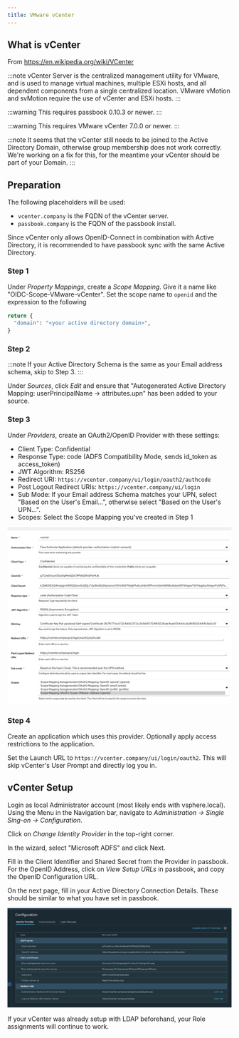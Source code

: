 ```yaml
---
title: VMware vCenter
---
```


## What is vCenter

From https://en.wikipedia.org/wiki/VCenter

:::note
vCenter Server is the centralized management utility for VMware, and is used to manage virtual machines, multiple ESXi hosts, and all dependent components from a single centralized location. VMware vMotion and svMotion require the use of vCenter and ESXi hosts.
:::

:::warning
This requires passbook 0.10.3 or newer.
:::

:::warning
This requires VMware vCenter 7.0.0 or newer.
:::

:::note
It seems that the vCenter still needs to be joined to the Active Directory Domain, otherwise group membership does not work correctly. We're working on a fix for this, for the meantime your vCenter should be part of your Domain.
:::

## Preparation

The following placeholders will be used:

-   `vcenter.company` is the FQDN of the vCenter server.
-   `passbook.company` is the FQDN of the passbook install.

Since vCenter only allows OpenID-Connect in combination with Active Directory, it is recommended to have passbook sync with the same Active Directory.

### Step 1

Under _Property Mappings_, create a _Scope Mapping_. Give it a name like "OIDC-Scope-VMware-vCenter". Set the scope name to `openid` and the expression to the following

```python
return {
  "domain": "<your active directory domain>",
}
```

### Step 2

:::note
If your Active Directory Schema is the same as your Email address schema, skip to Step 3.
:::

Under _Sources_, click _Edit_ and ensure that "Autogenerated Active Directory Mapping: userPrincipalName -> attributes.upn" has been added to your source.

### Step 3

Under _Providers_, create an OAuth2/OpenID Provider with these settings:

-   Client Type: Confidential
-   Response Type: code (ADFS Compatibility Mode, sends id_token as access_token)
-   JWT Algorithm: RS256
-   Redirect URI: `https://vcenter.company/ui/login/oauth2/authcode`
-   Post Logout Redirect URIs: `https://vcenter.company/ui/login`
-   Sub Mode: If your Email address Schema matches your UPN, select "Based on the User's Email...", otherwise select "Based on the User's UPN...".
-   Scopes: Select the Scope Mapping you've created in Step 1

![](./passbook_setup.png)

### Step 4

Create an application which uses this provider. Optionally apply access restrictions to the application.

Set the Launch URL to `https://vcenter.company/ui/login/oauth2`. This will skip vCenter's User Prompt and directly log you in.

## vCenter Setup

Login as local Administrator account (most likely ends with vsphere.local). Using the Menu in the Navigation bar, navigate to _Administration -> Single Sing-on -> Configuration_.

Click on _Change Identity Provider_ in the top-right corner.

In the wizard, select "Microsoft ADFS" and click Next.

Fill in the Client Identifier and Shared Secret from the Provider in passbook. For the OpenID Address, click on _View Setup URLs_ in passbook, and copy the OpenID Configuration URL.

On the next page, fill in your Active Directory Connection Details. These should be similar to what you have set in passbook.

![](./vcenter_post_setup.png)

If your vCenter was already setup with LDAP beforehand, your Role assignments will continue to work.
